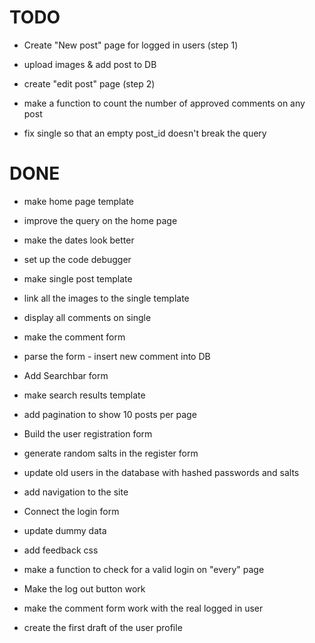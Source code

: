 TODO
====

* Create "New post" page for logged in users (step 1)
* upload images & add post to DB
* create "edit post" page (step 2)


* make a function to count the number of approved comments on any post
* fix single so that an empty post_id doesn't break the query 

DONE
====
* make home page template
* improve the query on the home page
* make the dates look better
* set up the code debugger

* make single post template
* link all the images to the single template
* display all comments on single

* make the comment form
* parse the form - insert new comment into DB

* Add Searchbar form
* make search results template

* add pagination to show 10 posts per page

* Build the user registration form
* generate random salts in the register form
* update old users in the database with hashed passwords and salts
* add navigation to the site 

* Connect the login form
* update dummy data
* add feedback css
* make a function to check for a valid login on "every" page
* Make the log out button work 

* make the comment form work with the real logged in user
* create the first draft of the user profile